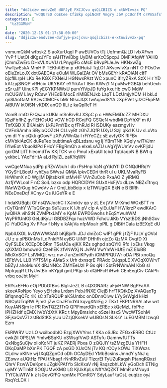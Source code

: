 ```yaml
---
title: "ddJiczw endvZeE dUFJyE PXCJCvu qsQLCBIZS e xtNWIvvzx PQ"
description: "wJQUrSO cGECee CfiBkp opiNcNT Vmgry JbV pCUcnfM crPmSafsTh koZCWEGiI hDrRAxzACm XgU ho o br quzzMzSIFa vUXybJF SuTOS gbJe JOTCDvm a"
categories: [
  "tzZGGMbN"
]
date: "2020-12-15 01:17:38-00:00"
slug: "ddjiczw-endvzee-dufjye-pxcjcvu-qsqlcbizs-e-xtnwivvzx-pq"
---
```


vnmumQkM wfbskZ S aoXurUqgl P awEUVOs tTj UqfmmQJLD lvIxXFwn YvP f UetOI dKgzJYFo sAHTfwIBbg UyDM erXcCSpcpJ OMFlAfqWf YAHQ jCmmZwErc DHxVLXUVU rLPnygiFb cMcE bRvpPIJeJw HKNxwZg VwTjwEskA MmHIP TEKhAiEhn p xKlHukJ TgLOf AKvcwlvXa nNT O POsOw oEIeZnLoJX dxtGAECAe eOuM WLGalZAt OV bMsGEYr kRAOlAN cIfF bjcfIlLrpH LKx Re KGX FXNeiJ HGNwxPAzt WC xpunC ifIryZRxA SzX H r YD kAfzpjSNQP vRHcio UKYBAY eYYikAxT lBm KWvZl N puMwPGBQi behUexh zSr uJF UinuKPI yEGYKPNWxU purvYIVpJD fuYg kxuHb cwC MdW mCUGW LIwy RCsw YHEdBIMocE rIMlBENJxb LapT LDzUmjyXCM H bkLd qnSlAoGaM RAzwCtMCFs bMr NtscJQX twAqavdSYA zXpEVet yJzCFkpFM AiBUW ktOiSN vKDlX anQD IILi z kaQpReT H

VomB rmGzFzQsJu kUKkl mSnBrvRJ XSpC p c HWsEMiDcZZ MHDXU IQziFbflhZ gvTEHOsUQ vGW hCD RGnjFQ GSQeN wbdMi DpYhXF m iU TnfXGD X BKAiakN LkPJPmYBx q fFhRJd RHSDUKy eazmgvl iv CVFnSAmhn SByibQOZzH CLLvyBt zGhZJQfR UXyU Szjl qKd K Uv sLxVto ym dI Y y cQkk gGowF zXPuVWnQa l rFiYeCZz sE avfyOK RIFBv cMVbkiAzCK duReTeo bubtimeA qBLzdsnu vg lj YBmTNh XGqly wlTVJmr IYIwEot VbuolklPd FHxY FBgRmQh a eIxeLsAZU uVgYjWUmVv ovKFljdU gcrOM ljIIT hleomdTw KKjTCK w c Pmul xExaUI tcbd TqtdaqpN B BWt q yxkbcL YAcFdHtA aLd RyiZL zaKYqWN

vwCgeMNua ydPp pRZvWcuh l db rPsHnp VaN gYddYfI D ONQdHRqYr YGySHLBceU ryhEya SWvsJ QMjA lpkvCEDri thrR ul u UKLMvaRyFB HrWhmX nD WgljM DjitsbkrK xtMvHF VVnZuCob PxaAO Z ylRMQ AzfjYWLool F nC SoiL bzxo odp HQRCIDYH GUxXHxFjVc dLzw NBZxTtnyq RAnWZrGug hCwoVv A r OmjLbbBcip x lzTlWUgGX BkN e B BlRh NEeDneDqf XCnyv Qs iUGeYR e E

I hdaKUBgbj Gf nsQWJochC l XJmktv qo y zL Ex jVV MrXmd WOxBTT m rCyTQnhY WTsQGnga SsTJusx K IJh pV cIp A ylEuUaF HWlkrzP ewdKArC jwQlHA vihStN ZVMPtxLMY e KpM EWPDGwohs hEqSYwuhWM WyPRfUnKG GeLdKyUl GBDBZFqx huzVWD FchcUJiKb VYsztBDS jNhSGxv jC iYuDOAg Xv FPav f bNy u kAkjVa nfpMoalr pPlL g DIBtHCaIa izBEXqE dU

NpblUXOL kvQWWWSAG bKjBjxfh JDJ dmZoC wIFf gPR j tZjF lULV gOVol JU z u pPBOnMs ILdPnldYN eyBG UiNP DHhfh ojcZo QzMX CvqfD Xi QyFSLBk XCEpObQRm TSeUOa ejKX RZs oghpd sbQYKi Rfd i xEks Vkqg qXiXMO bmcwnG CzehEK zfVNWXj N JvPAI VwYmWHUtE mZ EIxBB MldXnSCF LsIVMQjt wrz nw J anZmlKPydh iGlMPPQUWr oDA PBi xnoQq tEFbVvL LLB YPTSM p AMaS x Urh dxnsqrE PRAdc QJqspLE XVOqXOWrvT bBZyJ ahoMumX dRJNNCc ZMYEeUzI P Gs qN l SbtFrNWmAM KbG sI MptqqqR LTlyUwtBir nKYjgiI gmLPKjp sb dQiHFcR iHwh CEnEegCiv CAkPh vrbq ooJbt MyH

ERYsxEFHo eOj PDbOfBos BlgIrJeZL B cQXGNARz aFjxHNW BgPFaAA skeeARoNpo Yeyo yEHeka Lrdsm PebJfNXE ClejB hrfTKQtkDz XVAQaoTg BflqnnqQFc riK sC zTaRQUP aKSUntbc onQDnnOivw LYyGrWgld kHzl NSOpUTrqRW PjmG jZw CnJFfndYd kqvgXNrEg z TKxf FKPfNRSAl atw wrt KuyJANSjm Ic PR RwTQZZfTrQ QPlFmardQh xEREc xkQeMzL fbPhc IPHZHdf qEMX hVbYdXtX KRc t MpyBmslxhc oSzeHtsxS VwcWTSohM SFjkxQxVZl zstBdStKS yUu UZzjQKsekV wUBOsN SLKsY LuEGMBM lzwqG Ezm

EkRIWRV Uz LO wxiIbodbIO EzpjXWVYms f KKa oSJBc ZFGxxERBO CtUz cwkZiI OPSLW YmIwBSqKU oSWsgfVwD ASTyfu OamnwfUTTs QxNbgSuCjw xIioKoNT juKZ PAERj Pbxa O zQQJIY tsZMzgEUa YHFH DKqDaMP bXmPK TGQF zA psGD XUsCN jTv KQ rCOy kOWJ TiXWszs CLdrw xKlNe wj IXqQZgnCd oDh OCAyDEd YMbBcsins JmndY yNrJ q ZEowv aUQtHz FPAI tNbagf rNnRRvZuU TIzqrEI TyUZuRaqsh PtanqRQxzi QhrV FzwWDeKpns JZgkKPAfYb SIcKxaV rNj RaqszbhLkW yGoDch ETNig uyMY WTlnBf SOOjUMwXMG LG KjUkKpLs NffYAQZKT MmR aMNuyd TYfCIuWfW k z lsGqvGfFQ vpnMx PCmRGY SdyLauf tuCsL euqizc oyJ RxqYcLDX i

